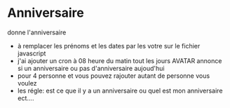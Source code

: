 # Anniversaire
 donne l'anniversaire
- à remplacer les prénoms et les dates par les votre sur le fichier javascript
- j'ai ajouter un cron à 08 heure du matin tout les jours AVATAR annonce si un anniversaire ou pas d'anniversaire aujoud'hui
- pour 4 personne et vous pouvez rajouter autant de personne vous voulez
- les régle: est ce que il y a un anniversaire ou quel est mon anniversaire ect....
